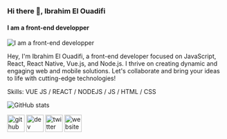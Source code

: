 ### Hi there 👋, Ibrahim El Ouadifi
#### I am a front-end developper
![I am a front-end developper](https://www.digitaland.tv/wp-content/uploads/2016/03/banner_developer-.jpg)

Hey, I'm Ibrahim El Ouadifi, a front-end developer focused on JavaScript, React, React Native, Vue.js, and Node.js. I thrive on creating dynamic and engaging web and mobile solutions. Let's collaborate and bring your ideas to life with cutting-edge technologies!

Skills: VUE JS / REACT / NODEJS / JS / HTML / CSS

![GitHub stats](https://github-readme-stats.vercel.app/api?username=IbrahimElOuadifi&show_icons=true)

[<img src='https://cdn.jsdelivr.net/npm/simple-icons@3.0.1/icons/github.svg' alt='github' height='40'>](https://github.com/IbrahimElOuadifi)  [<img src='https://cdn.jsdelivr.net/npm/simple-icons@3.0.1/icons/dev-dot-to.svg' alt='dev' height='40'>](https://dev.to/ibrahimelouadifi)  [<img src='https://cdn.jsdelivr.net/npm/simple-icons@3.0.1/icons/twitter.svg' alt='twitter' height='40'>](https://twitter.com/IbrahimElOua98)  [<img src='https://cdn.jsdelivr.net/npm/simple-icons@3.0.1/icons/icloud.svg' alt='website' height='40'>](https://ibrahim-elouadifi.net/)  
